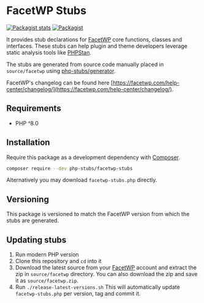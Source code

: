 # FacetWP Stubs

[![Packagist stats](https://img.shields.io/packagist/dt/php-stubs/facetwp-stubs.svg)](https://packagist.org/packages/php-stubs/facetwp-stubs/stats)
[![Packagist](https://img.shields.io/packagist/v/php-stubs/facetwp-stubs.svg?color=4CC61E&style=popout)](https://packagist.org/packages/php-stubs/facetwp-stubs)

It provides stub declarations for [FacetWP](https://facetwp.com/)
core functions, classes and interfaces.
These stubs can help plugin and theme developers leverage static analysis tools
like [PHPStan](https://github.com/phpstan/phpstan).

The stubs are generated from source code manually placed in `source/facetwp`
using [php-stubs/generator](https://github.com/php-stubs/generator).

FacetWP's changelog can be found here [https://facetwp.com/help-center/changelog/](https://facetwp.com/help-center/changelog/).

## Requirements

- PHP ^8.0

## Installation

Require this package as a development dependency with [Composer](https://getcomposer.org).

```bash
composer require --dev php-stubs/facetwp-stubs
```

Alternatively you may download `facetwp-stubs.php` directly.

## Versioning

This package is versioned to match the FacetWP version from which the stubs are generated.

## Updating stubs

1. Run modern PHP version
2. Clone this repository and `cd` into it
3. Download the latest source from your [FacetWP](https://facetwp.com/my-account/) account and extract the zip in `source/facetwp` directory. You can also download the zip and save it as `source/facetwp.zip`.
4. Run `./release-latest-versions.sh`
This will automatically update `facetwp-stubs.php` per version, tag and commit it.
